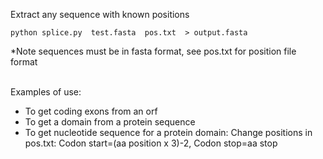 Extract any sequence with known positions<br />

    python splice.py  test.fasta  pos.txt  > output.fasta

*Note sequences must be in fasta format, see pos.txt for position file format <br /><br />

Examples of use:
- To get coding exons from an orf
- To get a domain from a protein sequence
- To get nucleotide sequence for a protein domain:
  Change positions in pos.txt: Codon start=(aa position x 3)-2, Codon stop=aa stop  
